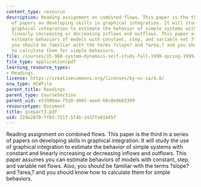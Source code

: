 ```yaml
---
content_type: resource
description: Reading assignment on combined flows. This paper is the third in a series
  of papers on developing skills in graphical integration. It will study the use of
  graphical integration to estimate the behavior of simple systems with constant and
  linearly increasing or decreasing inflows and outflows. This paper assumes you can
  estimate behaviors of models with constant, step, and variable net flows. Also,
  you should be familiar with the terms ?slope? and ?area,? and you should know how
  to calculate them for simple behaviors.
file: /courses/15-988-system-dynamics-self-study-fall-1998-spring-1999/22da2870ffb5f5175f4b2437fe81845f_giepart3.pdf
file_type: application/pdf
learning_resource_types:
- Readings
license: https://creativecommons.org/licenses/by-nc-sa/4.0/
ocw_type: OCWFile
parent_title: Readings
parent_type: CourseSection
parent_uid: e5399b4a-7510-d085-aeed-66c8e9603399
resourcetype: Document
title: giepart3.pdf
uid: 22da2870-ffb5-f517-5f4b-2437fe81845f
---
```

Reading assignment on combined flows. This paper is the third in a series of papers on developing skills in graphical integration. It will study the use of graphical integration to estimate the behavior of simple systems with constant and linearly increasing or decreasing inflows and outflows. This paper assumes you can estimate behaviors of models with constant, step, and variable net flows. Also, you should be familiar with the terms ?slope? and ?area,? and you should know how to calculate them for simple behaviors.